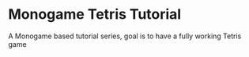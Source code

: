 # Monogame Tetris Tutorial
A Monogame based tutorial series, goal is to have a fully working Tetris game
